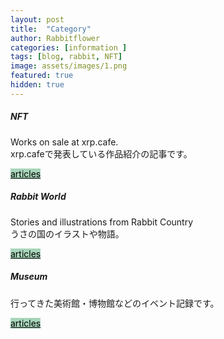 ```yaml
---
layout: post
title:  "Category"
author: Rabbitflower
categories: [information ]
tags: [blog, rabbit, NFT]
image: assets/images/1.png
featured: true
hidden: true
---
```


<style>
    .btn-primary {
      background-color: #a8d5ba; /* $green-200 */
      border-color: #a8d5ba;
      color: #000; /* 読みやすくするために文字色も黒に */
    }
    .btn-primary:hover {
      background-color: #91c8a8; /* hover時 少し濃く */
      border-color: #91c8a8;
    }
  </style>


<body>
<div class="row">
  <div class="col-sm-6 mb-3 mb-sm-0">
    <div class="card">
      <div class="card-body">
        <h5 class="card-title">NFT</h5>
        <p class="card-text">Works on sale at xrp.cafe.<br>xrp.cafeで発表している作品紹介の記事です。</p>
        <a href="http://timothy.rabbitflowerdiary.com/categories.html#NFT" class="btn btn-primary">articles</a>
      </div>
    </div>
  </div>
  <div class="col-sm-6">
    <div class="card">
      <div class="card-body">
        <h5 class="card-title">Rabbit World</h5>
        <p class="card-text">Stories and illustrations from Rabbit Country<br>うさの国のイラストや物語。</p>
        <a href="http://timothy.rabbitflowerdiary.com/categories#rabbit-world" class="btn btn-primary">articles</a>
      </div>
    </div>
  </div>
</div>


<div class="row">
  <div class="col-sm-6 mb-3 mb-sm-0">
    <div class="card">
      <div class="card-body">
        <h5 class="card-title">Museum</h5>
        <p class="card-text">行ってきた美術館・博物館などのイベント記録です。</p>
        <a href="https://timothy.rabbitflowerdiary.com/categories#Museum" class="btn btn-primary">articles</a>
      </div>
    </div>
  </div>
  <div class="col-sm-6">
    <div class="card">
      <div class="card-body">
        <h5 class="card-title"></h5>
        <p class="card-text"></p>
        <a href="" class="btn btn-primary"></a>
      </div>
    </div>
  </div>
</div>

</body>